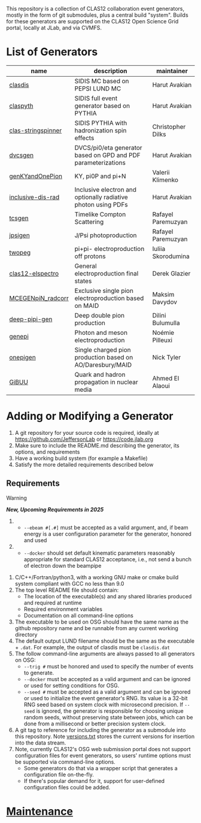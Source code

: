 This repository is a collection of CLAS12 collaboration event generators, mostly in the form of git submodules, plus a central build "system".  Builds for these generators are supported on the CLAS12 Open Science Grid portal, locally at JLab, and via CVMFS.

# List of Generators 

name                 | description                                                    | maintainer
-------------------- | -------------------------------------------------------------- | ------------------
[clasdis]            | SIDIS MC based on PEPSI LUND MC                                | Harut Avakian
[claspyth]           | SIDIS full event generator based on PYTHIA                     | Harut Avakian
[clas-stringspinner] | SIDIS PYTHIA with hadronization spin effects                   | Christopher Dilks
[dvcsgen]            | DVCS/pi0/eta generator based on GPD and PDF parameterizations  | Harut Avakian
[genKYandOnePion]    | KY, pi0P and pi+N                                              | Valerii Klimenko
[inclusive-dis-rad]  | Inclusive electron and optionally radiative photon using PDFs  | Harut Avakian
[tcsgen]             | Timelike Compton Scattering                                    | Rafayel Paremuzyan
[jpsigen]            | J/Psi photoproduction                                          | Rafayel Paremuzyan
[twopeg]             | pi+pi- electroproduction off protons                           | Iuliia Skorodumina
[clas12-elspectro]   | General electroproduction final states                         | Derek Glazier
[MCEGENpiN_radcorr]  | Exclusive single pion electroproduction based on MAID          | Maksim Davydov
[deep-pipi-gen]      | Deep double pion production                                    | Dilini Bulumulla
[genepi]             | Photon and meson electroproduction                             | Noémie Pilleuxi
[onepigen]           | Single charged pion production based on AO/Daresbury/MAID      | Nick Tyler
[GiBUU]              | Quark and hadron propagation in nuclear media                  | Ahmed El Alaoui 

# Adding or Modifying a Generator

1. A git repository for your source code is required, ideally at https://github.com/JeffersonLab or https://code.jlab.org
1. Make sure to include the README.md describing the generator, its options, and requirements
1. Have a working build system (for example a Makefile)
1. Satisfy the more detailed requirements described below

## Requirements
> [!WARNING]
> ***New, Upcoming Requirements in 2025***
> 1. - `--ebeam #[.#]` must be accepted as a valid argument, and, if beam energy is a user configuration parameter for the generator, honored and used
> 1. - `--docker` should set default kinematic parameters reasonably appropriate for standard CLAS12 acceptance, i.e., not send a bunch of electron down the beampipe
1. C/C++/Fortran/python3, with a working GNU make or cmake build system compliant with GCC no less than 9.0
1. The top level README file should contain:
   - The location of the executable(s) and any shared libraries produced and required at runtime
   - Required environment variables
   - Documentation on all command-line options
1. The executable to be used on OSG should have the same name as the github repository name and be runnable from any current working directory
1. The default output LUND filename should be the same as the executable + `.dat`. For example, the output of clasdis must be `clasdis.dat`
1. The follow command-line arguments are always passed to all generators on OSG:
   - `--trig #` must be honored and used to specify the number of events to generate.
   - `--docker` must be accepted as a valid argument and can be ignored or used for setting conditions for OSG.
   - `--seed #` must be accepted as a valid argument and can be ignored or used to initialize the event generator's RNG.  Its value is a 32-bit RNG seed based on system clock with microsecond precision.  If `--seed` is ignored, the generator is responsible for choosing unique random seeds, without preserving state between jobs, which can be done from a millisecond or better precision system clock.
1. A git tag to reference for including the generator as a submodule into this repository.  Note [versions.txt](versions.txt) stores the current versions for insertion into the data stream.
1. Note, currently CLAS12's OSG web submission portal does not support configuration files for event generators, so users' runtime options must be supported via command-line options.
   -  Some generators do that via a wrapper script that generates a configuration file on-the-fly.
   -  If there's popular demand for it, support for user-defined configuration files could be added.


# [Maintenance](./doc/maintenance.md)

[clasdis]: https://github.com/jeffersonlab/clasdis 
[claspyth]: https://github.com/jeffersonlab/claspyth
[clas-stringspinner]: https://github.com/JeffersonLab/clas-stringspinner.git
[dvcsgen]: https://github.com/jeffersonlab/dvcsgen
[genKYandOnePion]: https://github.com/ValeriiKlimenko/genKYandOnePion
[inclusive-dis-rad]: https://github.com/jeffersonlab/inclusive-dis-rad
[tcsgen]: https://github.com/jeffersonlab/tcsgen
[jpsigen]: https://github.com/jeffersonlab/jpsigen
[twopeg]: https://github.com/skorodumina/twopeg
[clas12-elspectro]: https://github.com/dglazier/clas12-elspectro/
[MCEGENpiN_radcorr]: https://github.com/Maksaska/MCEGENpiN_radcorr 
[deep-pipi-gen]: https://github.com/jeffersonlab/deep-pipi-gen
[genepi]: https://github.com/N-Plx/genepi
[onepigen]: https://github.com/tylern4/onepigen
[GENIE]: genie-util
[GiBUU]: gibuu
